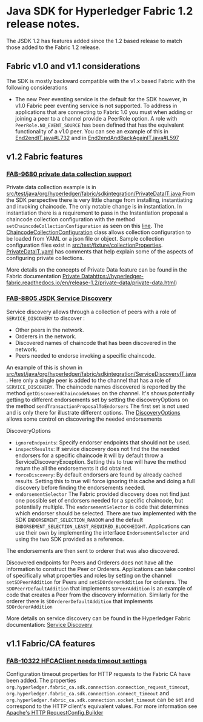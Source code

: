 # Java SDK for Hyperledger Fabric 1.2 release notes.

The JSDK 1.2 has features added since the 1.2 based release to match those added to the Fabric 1.2 release.

## Fabric v1.0 and v1.1 considerations
The SDK is mostly backward compatible with the v1.x based Fabric with the following considerations
- The new Peer eventing service is the default for the SDK however, in v1.0 Fabric peer eventing service is not supported. To address in applications that are
  connecting to Fabric 1.0 you must when adding or joining a peer to a channel provide a PeerRole option.
  A role with `PeerRole.NO_EVENT_SOURCE` has been defined that has the equivalent functionality of a v1.0 peer.
  You can see an example of this
  in [End2endIT.java#L732](https://github.com/hyperledger/fabric-sdk-java/blob/9224fa3f45a70392d1b244c080bf41bd561470d3/src/test/java/org/hyperledger/fabric/sdkintegration/End2endIT.java#L732)
  and in [End2endAndBackAgainIT.java#L597](https://github.com/hyperledger/fabric-sdk-java/blob/9224fa3f45a70392d1b244c080bf41bd561470d3/src/test/java/org/hyperledger/fabric/sdkintegration/End2endAndBackAgainIT.java#L597)


## v1.2 Fabric features

### [FAB-9680 private data collection support](https://jira.hyperledger.org/browse/FAB-9680)

Private data collection example is in [src/test/java/org/hyperledger/fabric/sdkintegration/PrivateDataIT.java
](https://github.com/hyperledger/fabric-sdk-java/blob/edd54f832351452ef6aea3d9cb505b2f38b12711/src/test/java/org/hyperledger/fabric/sdkintegration/PrivateDataIT.java)
From the SDK perspective there is very little change from installing, instantiating and invoking chaincode.  The only notable change is in
instantiation. In instantiation there is a requirement to pass in the Instantiation proposal a chaincode collection configuration  with the method `setChaincodeCollectionConfiguration` as seen on
this [line](https://github.com/hyperledger/fabric-sdk-java/blob/edd54f832351452ef6aea3d9cb505b2f38b12711/src/test/java/org/hyperledger/fabric/sdkintegration/PrivateDataIT.java#L246).
The [ChaincodeCollectionConfiguration](https://github.com/hyperledger/fabric-sdk-java/blob/edd54f832351452ef6aea3d9cb505b2f38b12711/src/main/java/org/hyperledger/fabric/sdk/ChaincodeCollectionConfiguration.java)
class allows collection configuration to be loaded from YAML or a json file or object.  Sample collection configuration files
exist in [src/test/fixture/collectionProperties](https://github.com/hyperledger/fabric-sdk-java/tree/edd54f832351452ef6aea3d9cb505b2f38b12711/src/test/fixture/collectionProperties).
[PrivateDataIT.yaml](https://github.com/hyperledger/fabric-sdk-java/blob/edd54f832351452ef6aea3d9cb505b2f38b12711/src/test/fixture/collectionProperties/PrivateDataIT.yaml)
has comments that help explain some of the aspects of configuring private collections.

More details on the concepts of Private Data feature can be found in the Fabric documentation [Private Data]()https://hyperledger-fabric.readthedocs.io/en/release-1.2/private-data/private-data.html)

### [FAB-8805 JSDK Service Discovery](https://jira.hyperledger.org/browse/FAB-8805)
Service discovery allows through a collection of peers with a role of `SERVICE_DISCOVERY` to discover :

- Other peers in the network.
- Orderers in the network.
- Discovered names of chaincode that has been discovered in the network.
- Peers needed to endorse invoking a specific chaincode.

An example of this is shown in [src/test/java/org/hyperledger/fabric/sdkintegration/ServiceDiscoveryIT.java](badurl).
Here only a single peer is added to the channel that has a role of `SERVICE_DISCOVERY`.  The chaincode names discovered is reported by the method `getDiscoveredChaincodeNames`
on the channel.  It's shows potentially getting to different endorsements set by setting the discoveryOptions on the method `sendTransactionProposalToEndorsers` The first
set is not used and is only there for illustrate different options. The [DiscoveryOptions](badurl)  allows some control on discovering the needed endorsements


DiscoveryOptions
- `ignoreEndpoints`: Specify endorser endpoints that should not be used.
- `inspectResults`: If service discovery does not find the the needed endorsers for a specific chaincode it will by default throw a ServiceDiscoveryException. Setting
  this to true will have the method return the all the endorsements it did obtained.
- `forceDiscovery`: By default endorsers are found by already cached results. Setting this to true will force ignoring this cache and doing a full discovery before
finding the endorsements needed.
- `endorsementSelector`  The Fabric provided discovery does not find just one possible set of endorsers needed for a specific chaincode, but potentially multiple.  The `endorsementSelector` is code that determines
which endorser should be selected. There are two implemented with the SDK `ENDORSEMENT_SELECTION_RANDOM` and the default `ENDORSEMENT_SELECTION_LEAST_REQUIRED_BLOCKHEIGHT`.
Applications can use their own by implementing the interface `EndorsementSelector` and using the two SDK provided as a reference.

The endorsements are then sent to orderer that was also discovered.

Discovered endpoints for Peers and Orderers does not have all the information to construct the Peer or Orderers. Applications can take control of specifically what
properties and roles by setting on the channel `setSDPeerAddition` for Peers and `setSDOrdererAddition` for orderers.  The `SDOPeerrDefaultAddition`
 that implements `SDPeerAddition` is an example of code that creates a Peer from the discovery information. Similarly for
 the orderer there is `SDOrdererDefaultAddition` that implements `SDOrdererAddition`

More details on service discovery can be found in the Hyperledger Fabric documentation: [Service Discovery](https://hyperledger-fabric.readthedocs.io/en/latest/discovery-overview.html#service-discovery)




## v1.1 Fabric/CA features

### [FAB-10322 HFCAClient needs timeout settings](https://jira.hyperledger.org/browse/FAB-10322)

Configuration timeout properties for HTTP requests to the Fabric CA have been added. The properties
 `org.hyperledger.fabric_ca.sdk.connection.connection_request_timeout`,  `org.hyperledger.fabric_ca.sdk.connection.connect_timeout` and `org.hyperledger.fabric_ca.sdk.connection.socket_timeout`
  can be set and correspond to the HTTP client's equivalent values.
 For more information see [Apache's HTTP RequestConfig.Builder](https://hc.apache.org/httpcomponents-client-ga/httpclient/apidocs/org/apache/http/client/config/RequestConfig.Builder.html)
